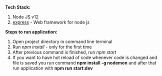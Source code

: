**Tech Stack:**
1. Node JS v12
2. [express](https://expressjs.com/) - Web framework for node js


**Steps to run application:**
1. Open project directory in command line terminal
2. Run *npm install* - only for the first time
3. After previous command is finished, run *npm start*
4. If you want to have hot reload of code whenever code is changed and 
   file is saved you run command **npm install -g nodemon** and after that run application
   with **npm run start:dev**
